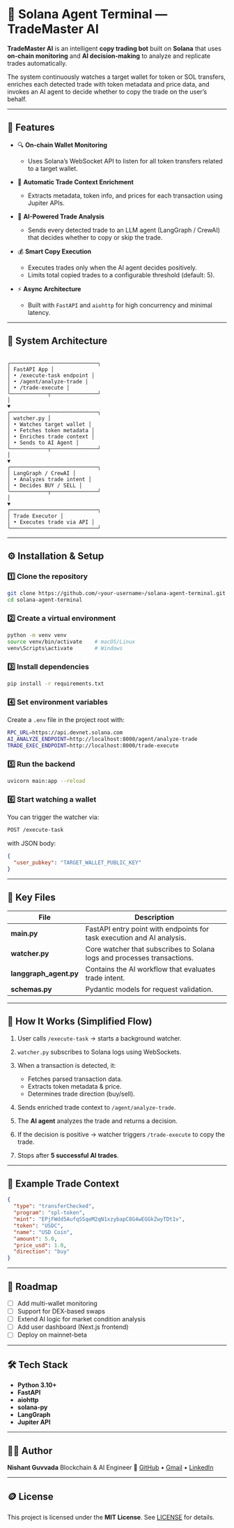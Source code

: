 # 🧠 Solana Agent Terminal — TradeMaster AI

**TradeMaster AI** is an intelligent **copy trading bot** built on **Solana** that uses **on-chain monitoring** and **AI decision-making** to analyze and replicate trades automatically.

The system continuously watches a target wallet for token or SOL transfers, enriches each detected trade with token metadata and price data, and invokes an AI agent to decide whether to copy the trade on the user’s behalf.

---

## 🚀 Features

- 🔍 **On-chain Wallet Monitoring**
  - Uses Solana’s WebSocket API to listen for all token transfers related to a target wallet.
- 🧩 **Automatic Trade Context Enrichment**

  - Extracts metadata, token info, and prices for each transaction using Jupiter APIs.

- 🤖 **AI-Powered Trade Analysis**

  - Sends every detected trade to an LLM agent (LangGraph / CrewAI) that decides whether to copy or skip the trade.

- 💰 **Smart Copy Execution**

  - Executes trades only when the AI agent decides positively.
  - Limits total copied trades to a configurable threshold (default: 5).

- ⚡ **Async Architecture**
  - Built with `FastAPI` and `aiohttp` for high concurrency and minimal latency.

---

## 🧠 System Architecture

```

┌────────────────────────────┐
│ FastAPI App │
│ • /execute-task endpoint │
│ • /agent/analyze-trade │
│ • /trade-execute │
└────────────┬───────────────┘
│
▼
┌────────────────────────────┐
│ watcher.py │
│ • Watches target wallet │
│ • Fetches token metadata │
│ • Enriches trade context │
│ • Sends to AI Agent │
└────────────┬───────────────┘
│
▼
┌────────────────────────────┐
│ LangGraph / CrewAI │
│ • Analyzes trade intent │
│ • Decides BUY / SELL │
└────────────┬───────────────┘
│
▼
┌────────────────────────────┐
│ Trade Executor │
│ • Executes trade via API │
└────────────────────────────┘

```

---

## ⚙️ Installation & Setup

### 1️⃣ Clone the repository

```bash
git clone https://github.com/<your-username>/solana-agent-terminal.git
cd solana-agent-terminal
```

### 2️⃣ Create a virtual environment

```bash
python -m venv venv
source venv/bin/activate    # macOS/Linux
venv\Scripts\activate       # Windows
```

### 3️⃣ Install dependencies

```bash
pip install -r requirements.txt
```

### 4️⃣ Set environment variables

Create a `.env` file in the project root with:

```bash
RPC_URL=https://api.devnet.solana.com
AI_ANALYZE_ENDPOINT=http://localhost:8000/agent/analyze-trade
TRADE_EXEC_ENDPOINT=http://localhost:8000/trade-execute
```

### 5️⃣ Run the backend

```bash
uvicorn main:app --reload
```

### 6️⃣ Start watching a wallet

You can trigger the watcher via:

```bash
POST /execute-task
```

with JSON body:

```json
{
  "user_pubkey": "TARGET_WALLET_PUBLIC_KEY"
}
```

---

## 🧩 Key Files

| File                   | Description                                                             |
| ---------------------- | ----------------------------------------------------------------------- |
| **main.py**            | FastAPI entry point with endpoints for task execution and AI analysis.  |
| **watcher.py**         | Core watcher that subscribes to Solana logs and processes transactions. |
| **langgraph_agent.py** | Contains the AI workflow that evaluates trade intent.                   |
| **schemas.py**         | Pydantic models for request validation.                                 |

---

## 🧠 How It Works (Simplified Flow)

1. User calls `/execute-task` → starts a background watcher.
2. `watcher.py` subscribes to Solana logs using WebSockets.
3. When a transaction is detected, it:

   - Fetches parsed transaction data.
   - Extracts token metadata & price.
   - Determines trade direction (buy/sell).

4. Sends enriched trade context to `/agent/analyze-trade`.
5. The **AI agent** analyzes the trade and returns a decision.
6. If the decision is positive → watcher triggers `/trade-execute` to copy the trade.
7. Stops after **5 successful AI trades**.

---

## 🧠 Example Trade Context

```json
{
  "type": "transferChecked",
  "program": "spl-token",
  "mint": "EPjFWdd5AufqSSqeM2qN1xzybapC8G4wEGGkZwyTDt1v",
  "token": "USDC",
  "name": "USD Coin",
  "amount": 5.0,
  "price_usd": 1.0,
  "direction": "buy"
}
```

---

## 🧪 Roadmap

- [ ] Add multi-wallet monitoring
- [ ] Support for DEX-based swaps
- [ ] Extend AI logic for market condition analysis
- [ ] Add user dashboard (Next.js frontend)
- [ ] Deploy on mainnet-beta

---

## 🛠️ Tech Stack

- **Python 3.10+**
- **FastAPI**
- **aiohttp**
- **solana-py**
- **LangGraph**
- **Jupiter API**

---

## 🧑‍💻 Author

**Nishant Guvvada**
Blockchain & AI Engineer
🔗 [GitHub](https://github.com/nishantguvvada) • [Gmail](nishant.guvvada@gmail.com) • [LinkedIn](https://www.linkedin.com/in/nishant-guvvada-36647289/)

---

## 🪙 License

This project is licensed under the **MIT License**.
See [LICENSE](./LICENSE) for details.

```

```
